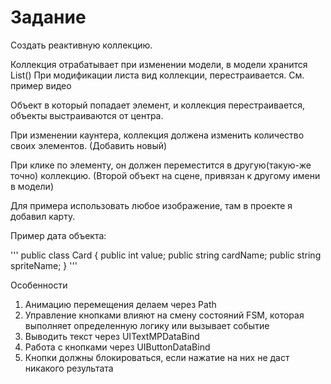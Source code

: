 Задание
=======

Создать реактивную коллекцию.

Коллекция отрабатывает при изменении модели, в модели хранится List<Card>()
При модификации листа вид коллекции, перестраивается. См. пример видео

Объект в который попадает элемент, и коллекция перестраивается, 
объекты выстраиваются от центра.

При изменении каунтера, коллекция должена изменить количество своих элементов. (Добавить новый)

При клике по элементу, он должен переместится в другую(такую-же точно) коллекцию. (Второй объект на сцене, привязан к другому имени в модели)

Для примера использовать любое изображение, там в проекте я добавил карту.

Пример дата объекта:

'''
public class Card 
{
    public int value;
    public string cardName;
    public string spriteName;
}
'''

Особенности
1. Анимацию перемещения делаем через Path
2. Управление кнопками влияют на смену состояний FSM, которая выполняет определенную логику или вызывает событие
3. Выводить текст через UITextMPDataBind
4. Работа с кнопками через UIButtonDataBind
6. Кнопки должны блокироваться, если нажатие на них не даст никакого результата


